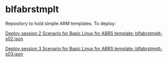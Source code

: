 # blfabrstmplt

Repository to hold simple ARM templates.
To deploy:

[Deploy session 2 Scenario for Basic Linux for ABRS template: blfabrstmplt-s02.json](https://portal.azure.com/#create/Microsoft.Template/uri/https%3a%2f%2fraw.githubusercontent.com%2fadelgadohell%2fblfabrstmplt%2fmain%2fblfabrstmplt-s02.json)

[Deploy session 3 Scenario for Basic Linux for ABRS template: blfabrstmplt-s03.json](https://portal.azure.com/#create/Microsoft.Template/uri/https%3a%2f%2fraw.githubusercontent.com%2fadelgadohell%2fblfabrstmplt%2fmain%2fblfabrstmplt-s03.json)
